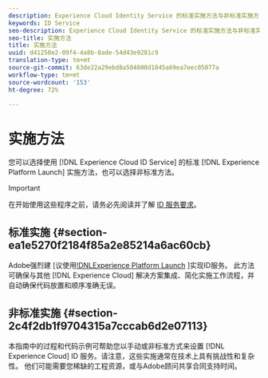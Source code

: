 ```yaml
---
description: Experience Cloud Identity Service 的标准实施方法与非标准实施方法。
keywords: ID Service
seo-description: Experience Cloud Identity Service 的标准实施方法与非标准实施方法。
seo-title: 实施方法
title: 实施方法
uuid: d41250e2-09f4-4a8b-8ade-54d43e9281c9
translation-type: tm+mt
source-git-commit: 63de22a29ebd8a504800d1045a69ea7eec05077a
workflow-type: tm+mt
source-wordcount: '153'
ht-degree: 72%

---
```



# 实施方法

您可以选择使用 [!DNL Experience Cloud ID Service] 的标准 [!DNL Experience Platform Launch] 实施方法，也可以选择非标准方法。

>[!IMPORTANT]
>
>在开始使用这些程序之前，请务必先阅读并了解 [ID 服务要求](../reference/requirements.md)。

## 标准实施 {#section-ea1e5270f2184f85a2e85214a6ac60cb}

Adobe强烈建 [议使用[!DNLExperience Platform Launch](https://docs.adobe.com/content/help/zh-Hans/launch/using/implement/solutions/idservice-save.html) ]实现ID服务。 此方法可确保与其他 [!DNL Experience Cloud] 解决方案集成、简化实施工作流程，并自动确保代码放置和顺序准确无误。

## 非标准实施 {#section-2c4f2db1f9704315a7cccab6d2e07113}

本指南中的过程和代码示例可帮助您以手动或非标准方式来设置 [!DNL Experience Cloud] ID 服务。请注意，这些实施通常在技术上具有挑战性和复杂性。 他们可能需要您稀缺的工程资源，或与Adobe顾问共享合同支持时间。

